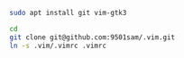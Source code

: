 ```sh
sudo apt install git vim-gtk3
```

```sh
cd
git clone git@github.com:9501sam/.vim.git
ln -s .vim/.vimrc .vimrc 
```
